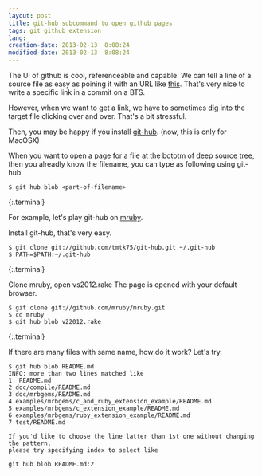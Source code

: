 ```yaml
---
layout: post
title: git-hub subcommand to open github pages
tags: git github extension
lang: 
creation-date: 2013-02-13  8:08:24
modified-date: 2013-02-13  8:08:24
---
```

The UI of github is cool, referenceable and capable.
We can tell a line of a source file as easy as poining it with an URL like [this](https://github.com/tmtk75/git-hub/blob/master/git-hub#L8).
That's very nice to write a specific link in a commit on a BTS.

However, when we want to get a link, we have to sometimes dig into the target file clicking over and over.
That's a bit stressful.

Then, you may be happy if you install [git-hub][git-hub]. (now, this is only for MacOSX)

  [git-hub]: https://github.com/tmtk75/git-hub
  [mruby]: git://github.com/mruby/mruby.git

When you want to open a page for a file at the bototm of deep source tree,
then you alreadly know the filename, you can type as following using git-hub.

    $ git hub blob <part-of-filename>
{:.terminal}


For example, let's play git-hub on [mruby][mruby].

Install git-hub, that's very easy.

    $ git clone git://github.com/tmtk75/git-hub.git ~/.git-hub
    $ PATH=$PATH:~/.git-hub
{:.terminal}

Clone mruby, open vs2012.rake
The page is opened with your default browser.

    $ git clone git://github.com/mruby/mruby.git
    $ cd mruby
    $ git hub blob v22012.rake
{:.terminal}

If there are many files with same name, how do it work?
Let's try.

    $ git hub blob README.md
    INFO: more than two lines matched like
    1  README.md
    2 doc/compile/README.md
    3 doc/mrbgems/README.md
    4 examples/mrbgems/c_and_ruby_extension_example/README.md
    5 examples/mrbgems/c_extension_example/README.md
    6 examples/mrbgems/ruby_extension_example/README.md
    7 test/README.md

    If you'd like to choose the line latter than 1st one without changing the pattern,
    please try specifying index to select like

    git hub blob README.md:2


  
